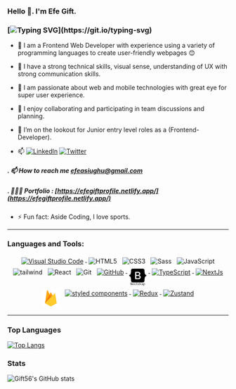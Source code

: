 ### Hello 👋. I'm Efe Gift.

### [![Typing SVG](https://readme-typing-svg.herokuapp.com?font=comfortaa&color=016EEA&size=24&width=500&lines=+Software+Developer;Aspiring+Full-Stack+Developer!;It's+Nice+meeting+you...)](https://git.io/typing-svg)

- :man: I am a Frontend Web Developer with experience using a variety of programming languages to create user-friendly webpages 😊

- :blossom: I have a strong technical skills, visual sense, understanding of UX with strong communication skills.

- :trident: I am passionate about web and mobile technologies with great eye for super user experience.
- 👯 I enjoy collaborating and participating in team discussions and planning.
- 🤔 I’m on the lookout for Junior entry level roles as a (Frontend-Developer).
- 📫 [![LinkedIn](https://img.shields.io/badge/LinkedIn-%230077B5.svg?&style=for-the-badge&logo=linkedin&logoColor=white)](https://www.linkedin.com/in/efe-gift-109120241/) [![Twitter](https://img.shields.io/badge/Twitter-%231DA1F2.svg?&style=for-the-badge&logo=twitter&logoColor=white)](https://twitter.com/AsiughuE)
##### . 📫 How to reach me efeasiughu@gmail.com
##### . 👨🏻‍💻 Portfolio : [https://efegiftprofile.netlify.app/](https://efegiftprofile.netlify.app/)
- ⚡ Fun fact: Aside Coding, I love sports.


---

### Languages and Tools:
<p align="center">
 <a href="https://code.visualstudio.com/download" target="_blank" rel="noreferrer">
 <img src="https://cdn.jsdelivr.net/gh/devicons/devicon/icons/vscode/vscode-original.svg" alt="Visual Studio Code" height="40" style="vertical-align:top; margin:4px"> 
 </a>
<img src="https://cdn.jsdelivr.net/gh/devicons/devicon/icons/html5/html5-original.svg" alt="HTML5" height="40" style="vertical-align:top; margin:4px">
<img src="https://cdn.jsdelivr.net/gh/devicons/devicon/icons/css3/css3-original.svg" alt="CSS3"  height="40" style="vertical-align:top; margin:4px">
<img src="https://cdn.jsdelivr.net/gh/devicons/devicon/icons/sass/sass-original.svg" alt="Sass"  height="40" style="vertical-align:top; margin:4px">
<img src="https://cdn.jsdelivr.net/gh/devicons/devicon/icons/javascript/javascript-original.svg" alt="JavaScript"  height="40" style="vertical-align:top; margin:4px">
<img src="https://www.vectorlogo.zone/logos/tailwindcss/tailwindcss-icon.svg" alt="tailwind"  height="40" style="vertical-align:top; margin:4px">
<img  src="https://cdn.jsdelivr.net/gh/devicons/devicon/icons/react/react-original.svg" alt="React"   height="40" style="vertical-align:top; margin:4px">
<img  src="https://cdn.jsdelivr.net/gh/devicons/devicon/icons/git/git-original.svg" alt="Git"  height="40" style="vertical-align:top; margin:4px">
 <a href="https://github.com/gift56" target="_blank" rel="noreferrer"> 
<img  src="https://user-images.githubusercontent.com/3369400/139448065-39a229ba-4b06-434b-bc67-616e2ed80c8f.png" alt="GitHub"  height="40" style="vertical-align:top;   margin:4px">
 </a>
 <a href="https://getbootstrap.com" target="_blank" rel="noreferrer">
 <img src="https://raw.githubusercontent.com/devicons/devicon/master/icons/bootstrap/bootstrap-plain-wordmark.svg" alt="bootstrap" height="40"   style="vertical-align:top; margin: 4px" /> 
</a>
 <a href="https://www.typescriptlang.org/" target="_blank" rel="noreferrer">
 <img src="https://raw.githubusercontent.com/danielcranney/readme-generator/main/public/icons/skills/typescript-colored.svg"  alt="TypeScript" height="40" style="vertical-align:top;   margin:4px" /> </a>
<a href="https://nextjs.org/docs" target="_blank" rel="noreferrer">
 <img src="https://raw.githubusercontent.com/danielcranney/readme-generator/main/public/icons/skills/nextjs-colored.svg"  height="40" alt="NextJs" style="vertical-align:top;   margin:4px" />
</a>
<img src="https://raw.githubusercontent.com/github/explore/80688e429a7d4ef2fca1e82350fe8e3517d3494d/topics/firebase/firebase.png" alt="Firebase" height="40" style="vertical-align:top; margin:4px">
<a href="https://styled-components.com/docs" target="_blank" rel="noreferrer">
<img src="https://images.velog.io/images/jongsunpark88/post/32f4053b-daa1-4fbc-b8e5-2a3d0651faf4/style300.png" alt="styled components" height="40" style="vertical-align:top; margin:4px">
</a>
 <a href="https://redux.js.org/" target="_blank" rel="noreferrer">
<img src="https://w7.pngwing.com/pngs/413/852/png-transparent-redux-react-logo-javascript-dq-purple-violet-text.png" alt="Redux" height="40" style="vertical-align:top; margin:4px">
</a>
 <a href="https://docs.pmnd.rs/zustand/getting-started/introduction" target="_blank" rel="noreferrer">
<img src="https://miro.medium.com/max/800/1*fKV3_Y4usDYZKPsNp1yCvA.png" alt="Zustand" height="40" style="vertical-align:top; margin:4px">
</a>
 
---
 
### Top Languages

[![Top Langs](https://github-readme-stats.vercel.app/api/top-langs/?username=gift56)](https://github.com/gift56/github-readme-stats)

### Stats
![Gift56's GitHub stats](https://github-readme-stats.vercel.app/api?username=gift56&count_private=true)
 
